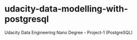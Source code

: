 # udacity-data-modelling-with-postgresql
Udacity Data Engineering Nano Degree - Project-1 (PostgreSQL)

